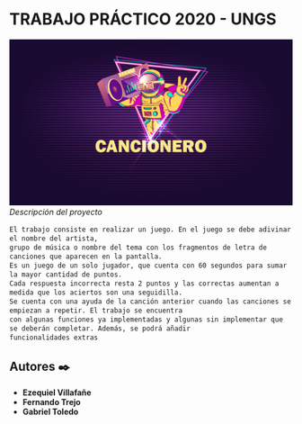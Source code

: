 # TRABAJO PRÁCTICO 2020 - UNGS
![Alt text](imagenes/intro_1.jpg?raw=true "Title")
_Descripción del proyecto_

```
El trabajo consiste en realizar un juego. En el juego se debe adivinar el nombre del artista, 
grupo de música o nombre del tema con los fragmentos de letra de canciones que aparecen en la pantalla. 
Es un juego de un solo jugador, que cuenta con 60 segundos para sumar la mayor cantidad de puntos. 
Cada respuesta incorrecta resta 2 puntos y las correctas aumentan a medida que los aciertos son una seguidilla. 
Se cuenta con una ayuda de la canción anterior cuando las canciones se empiezan a repetir. El trabajo se encuentra 
con algunas funciones ya implementadas y algunas sin implementar que se deberán completar. Además, se podrá añadir 
funcionalidades extras
```
## Autores ✒️
* **Ezequiel Villafañe**
* **Fernando Trejo**
* **Gabriel Toledo**
